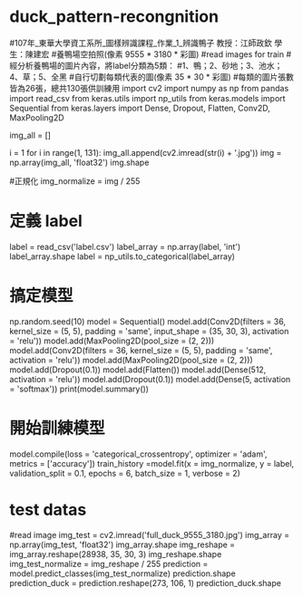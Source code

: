 # duck_pattern-recongnition
#107年_東華大學資工系所_圖樣辨識課程_作業_1_辨識鴨子 教授：江師政欽 學生：陳建宏
#養鴨場空拍照(像素 9555 * 3180 * 彩圖)
#read images for train
#經分析養鴨場的圖片內容，將label分類為5類：
#1、鴨；2、砂地；3、池水；4、草；5、全黑
#自行切劃每類代表的圖(像素 35 * 30 * 彩圖)
#每類的圖片張數皆為26張，總共130張供訓練用
import cv2
import numpy as np
from pandas import read_csv
from keras.utils import np_utils
from keras.models import Sequential
from keras.layers import Dense, Dropout, Flatten, Conv2D, MaxPooling2D

img_all = []

i = 1
for i in range(1, 131):
    img_all.append(cv2.imread(str(i) + '.jpg'))
img = np.array(img_all, 'float32')
img.shape

#正規化
img_normalize = img / 255

# 定義 label 

label = read_csv('label.csv')
label_array = np.array(label, 'int')
label_array.shape
label = np_utils.to_categorical(label_array)

# 搞定模型
np.random.seed(10)
model = Sequential()
model.add(Conv2D(filters = 36, kernel_size = (5, 5), padding = 'same', input_shape = (35, 30, 3), activation = 'relu'))
model.add(MaxPooling2D(pool_size = (2, 2)))
model.add(Conv2D(filters = 36, kernel_size = (5, 5), padding = 'same', activation = 'relu'))
model.add(MaxPooling2D(pool_size = (2, 2)))
model.add(Dropout(0.1))
model.add(Flatten())
model.add(Dense(512, activation = 'relu'))
model.add(Dropout(0.1))
model.add(Dense(5, activation = 'softmax'))
print(model.summary())

# 開始訓練模型
model.compile(loss = 'categorical_crossentropy', optimizer = 'adam', metrics = ['accuracy'])
train_history =model.fit(x = img_normalize, y = label, validation_split = 0.1, epochs = 6, batch_size = 1, verbose = 2)
# test datas
#read image
img_test = cv2.imread('full_duck_9555_3180.jpg')
img_array = np.array(img_test, 'float32')
img_array.shape
img_reshape = img_array.reshape(28938, 35, 30, 3)
img_reshape.shape
img_test_normalize = img_reshape / 255
prediction = model.predict_classes(img_test_normalize)
prediction.shape
prediction_duck = prediction.reshape(273, 106, 1)
prediction_duck.shape
